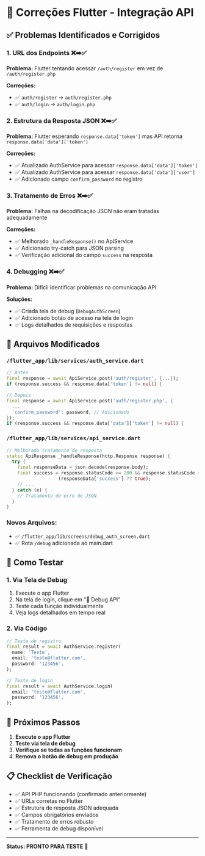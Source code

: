 # 🔧 Correções Flutter - Integração API

## ✅ Problemas Identificados e Corrigidos

### 1. **URL dos Endpoints** ❌➡️✅
**Problema:** Flutter tentando acessar `/auth/register` em vez de `/auth/register.php`

**Correções:**
- ✅ `auth/register` → `auth/register.php`
- ✅ `auth/login` → `auth/login.php`

### 2. **Estrutura da Resposta JSON** ❌➡️✅
**Problema:** Flutter esperando `response.data['token']` mas API retorna `response.data['data']['token']`

**Correções:**
- ✅ Atualizado AuthService para acessar `response.data['data']['token']`
- ✅ Atualizado AuthService para acessar `response.data['data']['user']`
- ✅ Adicionado campo `confirm_password` no registro

### 3. **Tratamento de Erros** ❌➡️✅
**Problema:** Falhas na decodificação JSON não eram tratadas adequadamente

**Correções:**
- ✅ Melhorado `_handleResponse()` no ApiService
- ✅ Adicionado try-catch para JSON parsing
- ✅ Verificação adicional do campo `success` na resposta

### 4. **Debugging** ❌➡️✅
**Problema:** Difícil identificar problemas na comunicação API

**Soluções:**
- ✅ Criada tela de debug (`DebugAuthScreen`)
- ✅ Adicionado botão de acesso na tela de login
- ✅ Logs detalhados de requisições e respostas

## 📂 Arquivos Modificados

### `/flutter_app/lib/services/auth_service.dart`
```dart
// Antes
final response = await ApiService.post('auth/register', {...});
if (response.success && response.data['token'] != null) {

// Depois  
final response = await ApiService.post('auth/register.php', {
  ...
  'confirm_password': password, // Adicionado
});
if (response.success && response.data['data']['token'] != null) {
```

### `/flutter_app/lib/services/api_service.dart`
```dart
// Melhorado tratamento de resposta
static ApiResponse _handleResponse(http.Response response) {
  try {
    final responseData = json.decode(response.body);
    final success = response.statusCode >= 200 && response.statusCode < 300 && 
                   (responseData['success'] ?? true);
    // ...
  } catch (e) {
    // Tratamento de erro de JSON
  }
}
```

### Novos Arquivos:
- ✅ `/flutter_app/lib/screens/debug_auth_screen.dart`
- ✅ Rota `/debug` adicionada ao main.dart

## 🧪 Como Testar

### 1. **Via Tela de Debug**
1. Execute o app Flutter
2. Na tela de login, clique em "🔧 Debug API"
3. Teste cada função individualmente
4. Veja logs detalhados em tempo real

### 2. **Via Código**
```dart
// Teste de registro
final result = await AuthService.register(
  name: 'Teste',
  email: 'teste@flutter.com',
  password: '123456',
);

// Teste de login
final result = await AuthService.login(
  email: 'teste@flutter.com', 
  password: '123456',
);
```

## 🚀 Próximos Passos

1. **Execute o app Flutter**
2. **Teste via tela de debug**
3. **Verifique se todas as funções funcionam**
4. **Remova o botão de debug em produção**

## 📋 Checklist de Verificação

- ✅ API PHP funcionando (confirmado anteriormente)
- ✅ URLs corretas no Flutter  
- ✅ Estrutura de resposta JSON adequada
- ✅ Campos obrigatórios enviados
- ✅ Tratamento de erros robusto
- ✅ Ferramenta de debug disponível

---
**Status: PRONTO PARA TESTE** 🎯